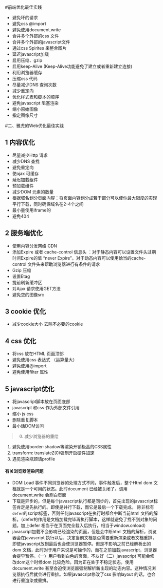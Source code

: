 #前端优化最佳实践


* 避免坏的请求
* 避免css @import
* 避免使用document.write
* 合并多个外部的css 文件
* 合并多个外部的javascript文件
* 通过css Spirites 来整合图片
* 延迟javascript加载
* 启用压缩、gzip
* 启用keep-Alive (Keep-Alive功能避免了建立或者重新建立连接)
* 利用浏览器缓存
* 压缩css 代码
* 尽量减少DNS 查询次数
* 减少重定向
* 优化样式表和脚本的顺序
* 避免javascript 阻塞渲染
* 缩小原始图像
* 指定图像尺寸



#二、雅虎的Web优化最佳实践

## 1 内容优化
* 尽量减少Http 请求
* 减少DNS 查找
* 避免重定向
* 使ajax 可缓存
* 延迟加载组件
* 预加载组件
* 减少DOM 元素的数量
* 根据域名划分页面内容：将页面内容划分成若干部分可以使你最大限度的实现平行下载，同时确保域名在2-4个之间
* 最小量使用iframe的
* 避免404


## 2 服务端优化
* 使用内容分发网络 CDN
* 添加Expire 或者 cache-control 信息头 ：对于静态内容可以设置文件头过期时间Expire的值 “never Expire”。对于动态内容可以使用恰当的cache-control 文件头来帮助浏览器进行有条件的请求
* Gzip 压缩
* 设置Etag
* 提前刷新缓冲区
* 对Ajax 请求使用GET方法
* 避免空的图像src


## 3 cookie 优化 
* 减少cookie大小 去除不必要的cookie 

## 4 css 优化
* 将css 放在HTML 页面顶部
* 避免使用css 表达式 （运算量大）
* 避免使用@import
* 避免使用filter 属性


## 5 javascript优化
* 将javascript脚本放在页面底部
* javascript 和css 作为外部文件引用
* 缩小 js css 
* 删除重复脚本
* 最小话DOM访问


> 0. 减少浏览器的重绘
1. 避免使用border-shadow等渲染开销极高的CSS属性
2. transform: translateZ(0)强制开启硬件加速
3. 遇见渲染瓶颈请profile



#### 有关浏览器渲染问题
* DOM Load 事件不同浏览器的处理方式不同，事件触发后，整个Html dom 文档就是一个可用的状态。此时document 已经被关闭了。调用document.write 会刷白页面
* 下载是异步的，但是每个javascript执行都是同步的，首先出现的javascript标签肯定是先执行的。即使是并行下载，而它是最后一个下载完成。 除非标有`defer`的script标签，否则任何javascript在执行时都会中断当前html 文档的解析。（defer的作用是文档加载完毕再执行脚本，这样就避免了找不到对象的问题。加上defer 相当于在页面完全载入后执行，相当于window.onload）
* javascript加载不会影响已经渲染的页面，但是会中断html 文档的解析，浏览器会在javascript 执行以后，决定当前文档是否需要重新渲染或者文档重排，即使javascript放到最后也会使浏览器暂停。但是不影响之前已经解析出的dom 文档，此时对于用户来说是可操作的，而在之前加载javascript，浏览器会提早暂停。（一）用户看到白色的页面，不友好（二）javascript 可能会修改dom这个时候dom 比较危险。因为正在处于不稳定状态，使用document.write 甚至会迫使浏览器强制解析新出现的动态内容。这种情况浏览器执行后就会进行重排。如果javascript修改了css 影响layout 的话，也会进行重渲染或重排。
